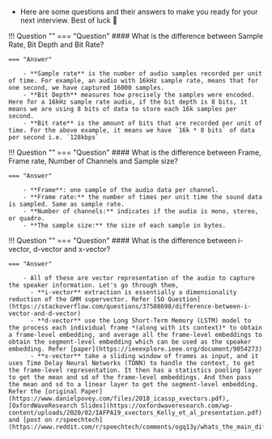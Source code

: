 
- Here are some questions and their answers to make you ready for your next interview. Best of luck 👋

!!! Question ""
    === "Question"
        #### What is the difference between Sample Rate, Bit Depth and Bit Rate?

    === "Answer"

        - **Sample rate** is the number of audio samples recorded per unit of time. For example, an audio with 16kHz sample rate, means that for one second, we have captured 16000 samples. 
        - **Bit Depth** measures how precisely the samples were encoded. Here for a 16kHz sample rate audio, if the bit depth is 8 bits, it means we are using 8 bits of data to store each 16k samples per second.  
        - **Bit rate** is the amount of bits that are recorded per unit of time. For the above example, it means we have `16k * 8 bits` of data per second i.e. `128kbps`

!!! Question ""
    === "Question"
        #### What is the difference between Frame, Frame rate, Number of Channels and Sample size?

    === "Answer"

        - **Frame**: one sample of the audio data per channel.
        - **Frame rate:** the number of times per unit time the sound data is sampled. Same as sample rate.
        - **Number of channels:** indicates if the audio is mono, stereo, or quadro.
        - **The sample size:** the size of each sample in bytes.

!!! Question ""
    === "Question"
        #### What is the difference between i-vector, d-vector and x-vector?

    === "Answer"

        - All of these are vector representation of the audio to capture the speaker information. Let's go through them, 
          - **i-vector** extraction is essentially a dimensionality reduction of the GMM supervector. Refer [SO Question](https://stackoverflow.com/questions/37508698/difference-between-i-vector-and-d-vector)
          - **d-vector** use the Long Short-Term Memory (LSTM) model to the process each individual frame *(along with its context)* to obtain a frame-level embedding, and average all the frame-level embeddings to obtain the segment-level embedding which can be used as the speaker embedding. Refer [paper](https://ieeexplore.ieee.org/document/9054273)
          - **x-vector** take a sliding window of frames as input, and it uses Time Delay Neural Networks (TDNN) to handle the context, to get the frame-level representation. It then has a statistics pooling layer to get the mean and sd of the frame-level embeddings. And then pass the mean and sd to a linear layer to get the segment-level embedding. Refer the [original Paper](https://www.danielpovey.com/files/2018_icassp_xvectors.pdf), [OxfordWaveResearch Slides](https://oxfordwaveresearch.com/wp-content/uploads/2020/02/IAFPA19_xvectors_Kelly_et_al_presentation.pdf) and [post on r/speechtech](https://www.reddit.com/r/speechtech/comments/ogq13y/whats_the_main_difference_between_dvector_and/)
